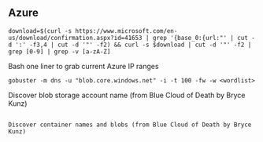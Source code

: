 ## Azure

```download=$(curl -s https://www.microsoft.com/en-us/download/confirmation.aspx?id=41653 | grep '{base_0:{url:"' | cut -d ':' -f3,4 | cut -d '"' -f2) && curl -s $download | cut -d '"' -f2 | grep [0-9] | grep -v [a-zA-Z]```

Bash one liner to grab current Azure IP ranges

```gobuster -m dns -u "blob.core.windows.net" -i -t 100 -fw -w <wordlist>```

Discover blob storage account name (from Blue Cloud of Death by Bryce Kunz)

```gobuster -m dir -u "https://<storage_account_name>.blob.core.windows.net/<container_name>/<blobname>" -i -t 100 -e -s 200,204 -w <wordlist>

Discover container names and blobs (from Blue Cloud of Death by Bryce Kunz)
